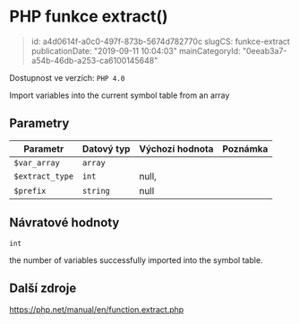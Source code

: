 PHP funkce extract()
====================

> id: a4d0614f-a0c0-497f-873b-5674d782770c
> slugCS: funkce-extract
> publicationDate: "2019-09-11 10:04:03"
> mainCategoryId: "0eeab3a7-a54b-46db-a253-ca6100145648"

Dostupnost ve verzích: `PHP 4.0`

Import variables into the current symbol table from an array


Parametry
--------------

| Parametr | Datový typ | Výchozí hodnota | Poznámka |
|-----|-----|-----|-----|
| `$var_array` | `array` |  |  |
| `$extract_type` | `int` | null, |  |
| `$prefix` | `string` | null |  |


Návratové hodnoty
----------------

`int`

the number of variables successfully imported into the symbol
table.

Další zdroje
------------

https://php.net/manual/en/function.extract.php
